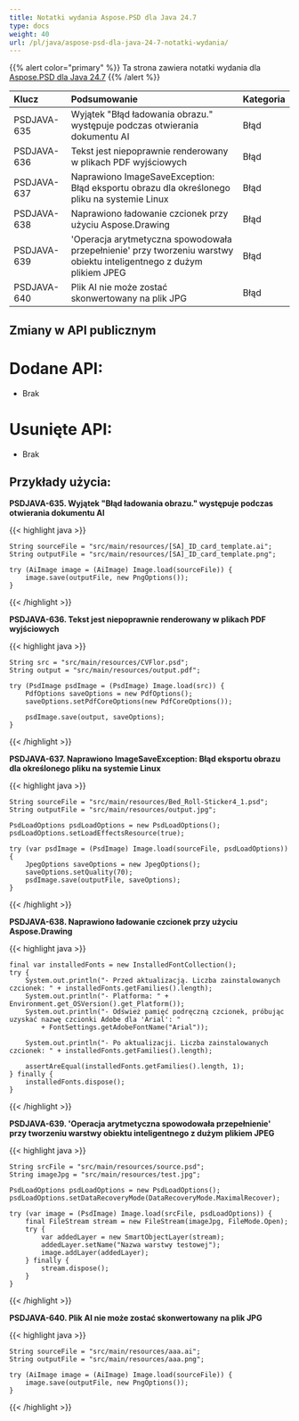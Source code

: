 ```yaml
---
title: Notatki wydania Aspose.PSD dla Java 24.7
type: docs
weight: 40
url: /pl/java/aspose-psd-dla-java-24-7-notatki-wydania/
---
```


{{% alert color="primary" %}} Ta strona zawiera notatki wydania dla [Aspose.PSD dla Java 24.7](https://downloads.aspose.com/psd/java/new-releases/aspose.psd-for-java-24.7/) {{% /alert %}}

| **Klucz**    | **Podsumowanie**                                                                                | **Kategoria** |
|:------------|:-------------------------------------------------------------------------------------------------|:-------------|
| PSDJAVA-635 | Wyjątek "Błąd ładowania obrazu." występuje podczas otwierania dokumentu AI                       | Błąd         |
| PSDJAVA-636 | Tekst jest niepoprawnie renderowany w plikach PDF wyjściowych                                    | Błąd         |
| PSDJAVA-637 | Naprawiono ImageSaveException: Błąd eksportu obrazu dla określonego pliku na systemie Linux      | Błąd         |
| PSDJAVA-638 | Naprawiono ładowanie czcionek przy użyciu Aspose.Drawing                                         | Błąd         |
| PSDJAVA-639 | 'Operacja arytmetyczna spowodowała przepełnienie' przy tworzeniu warstwy obiektu inteligentnego z dużym plikiem JPEG | Błąd |
| PSDJAVA-640 | Plik AI nie może zostać skonwertowany na plik JPG                                                | Błąd         |

## **Zmiany w API publicznym**
# **Dodane API:**

- Brak

# **Usunięte API:**

- Brak

## **Przykłady użycia:**

**PSDJAVA-635. Wyjątek "Błąd ładowania obrazu." występuje podczas otwierania dokumentu AI**

{{< highlight java >}}

    String sourceFile = "src/main/resources/[SA]_ID_card_template.ai";
    String outputFile = "src/main/resources/[SA]_ID_card_template.png";

    try (AiImage image = (AiImage) Image.load(sourceFile)) {
        image.save(outputFile, new PngOptions());
    }

{{< /highlight >}}

**PSDJAVA-636. Tekst jest niepoprawnie renderowany w plikach PDF wyjściowych**

{{< highlight java >}}

    String src = "src/main/resources/CVFlor.psd";
    String output = "src/main/resources/output.pdf";

    try (PsdImage psdImage = (PsdImage) Image.load(src)) {
        PdfOptions saveOptions = new PdfOptions();
        saveOptions.setPdfCoreOptions(new PdfCoreOptions());

        psdImage.save(output, saveOptions);
    }

{{< /highlight >}}

**PSDJAVA-637. Naprawiono ImageSaveException: Błąd eksportu obrazu dla określonego pliku na systemie Linux**

{{< highlight java >}}

    String sourceFile = "src/main/resources/Bed_Roll-Sticker4_1.psd";
    String outputFile = "src/main/resources/output.jpg";

    PsdLoadOptions psdLoadOptions = new PsdLoadOptions();
    psdLoadOptions.setLoadEffectsResource(true);

    try (var psdImage = (PsdImage) Image.load(sourceFile, psdLoadOptions)) {
        JpegOptions saveOptions = new JpegOptions();
        saveOptions.setQuality(70);
        psdImage.save(outputFile, saveOptions);
    }

{{< /highlight >}}

**PSDJAVA-638. Naprawiono ładowanie czcionek przy użyciu Aspose.Drawing**

{{< highlight java >}}

    final var installedFonts = new InstalledFontCollection();
    try {
        System.out.println("- Przed aktualizacją. Liczba zainstalowanych czcionek: " + installedFonts.getFamilies().length);
        System.out.println("- Platforma: " + Environment.get_OSVersion().get_Platform());
        System.out.println("- Odśwież pamięć podręczną czcionek, próbując uzyskać nazwę czcionki Adobe dla 'Arial': "
            + FontSettings.getAdobeFontName("Arial"));

        System.out.println("- Po aktualizacji. Liczba zainstalowanych czcionek: " + installedFonts.getFamilies().length);

        assertAreEqual(installedFonts.getFamilies().length, 1);
    } finally {
        installedFonts.dispose();
    }

{{< /highlight >}}

**PSDJAVA-639. 'Operacja arytmetyczna spowodowała przepełnienie' przy tworzeniu warstwy obiektu inteligentnego z dużym plikiem JPEG**

{{< highlight java >}}

    String srcFile = "src/main/resources/source.psd";
    String imageJpg = "src/main/resources/test.jpg";

    PsdLoadOptions psdLoadOptions = new PsdLoadOptions();
    psdLoadOptions.setDataRecoveryMode(DataRecoveryMode.MaximalRecover);
    
    try (var image = (PsdImage) Image.load(srcFile, psdLoadOptions)) {
        final FileStream stream = new FileStream(imageJpg, FileMode.Open);
        try {
            var addedLayer = new SmartObjectLayer(stream);
            addedLayer.setName("Nazwa warstwy testowej");
            image.addLayer(addedLayer);
        } finally {
            stream.dispose();
        }
    }

{{< /highlight >}}

**PSDJAVA-640. Plik AI nie może zostać skonwertowany na plik JPG**

{{< highlight java >}}

    String sourceFile = "src/main/resources/aaa.ai";
    String outputFile = "src/main/resources/aaa.png";

    try (AiImage image = (AiImage) Image.load(sourceFile)) {
        image.save(outputFile, new PngOptions());
    }

{{< /highlight >}}
